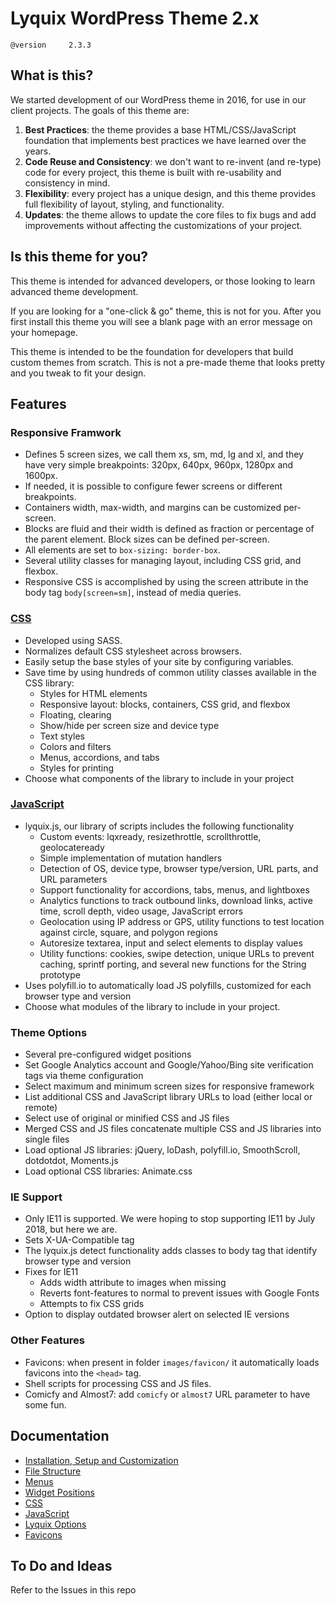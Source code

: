 # Lyquix WordPress Theme 2.x

`@version     2.3.3`

## What is this?

We started development of our WordPress theme in 2016, for use in our client projects. The goals of this theme are:

1. **Best Practices**: the theme provides a base HTML/CSS/JavaScript foundation that implements best practices we have learned over the years.
2. **Code Reuse and Consistency**: we don't want to re-invent (and re-type) code for every project, this theme is built with re-usability and consistency in mind.
3. **Flexibility**: every project has a unique design, and this theme provides full flexibility of layout, styling, and functionality.
4. **Updates**: the theme allows to update the core files to fix bugs and add improvements without affecting the customizations of your project.


## Is this theme for you?

This theme is intended for advanced developers, or those looking to learn advanced theme development.

If you are looking for a "one-click & go" theme, this is not for you. After you first install this theme you will see a blank page with an error message on your homepage.

This theme is intended to be the foundation for developers that build custom themes from scratch. This is not a pre-made theme that looks pretty and you tweak to fit your design.

## Features

### Responsive Framwork

  * Defines 5 screen sizes, we call them xs, sm, md, lg and xl, and they have very simple breakpoints: 320px, 640px, 960px, 1280px and 1600px.
  * If needed, it is possible to configure fewer screens or different breakpoints.
  * Containers width, max-width, and margins can be customized per-screen.
  * Blocks are fluid and their width is defined as fraction or percentage of the parent element. Block sizes can be defined per-screen.
  * All elements are set to `box-sizing: border-box`.
  * Several utility classes for managing layout, including CSS grid, and flexbox.
  * Responsive CSS is accomplished by using the screen attribute in the body tag `body[screen=sm]`, instead of media queries.

### [CSS](docs/css.md)

  * Developed using SASS.
  * Normalizes default CSS stylesheet across browsers.
  * Easily setup the base styles of your site by configuring variables.
  * Save time by using hundreds of common utility classes available in the CSS library:
    * Styles for HTML elements
    * Responsive layout: blocks, containers, CSS grid, and flexbox
    * Floating, clearing
    * Show/hide per screen size and device type
    * Text styles
    * Colors and filters
    * Menus, accordions, and tabs
    * Styles for printing
  * Choose what components of the library to include in your project

### [JavaScript](docs/js.md)

  * lyquix.js, our library of scripts includes the following functionality
    * Custom events: lqxready, resizethrottle, scrollthrottle, geolocateready
    * Simple implementation of mutation handlers
    * Detection of OS, device type, browser type/version, URL parts, and URL parameters
    * Support functionality for accordions, tabs, menus, and lightboxes
    * Analytics functions to track outbound links, download links, active time, scroll depth, video usage, JavaScript errors
    * Geolocation using IP address or GPS, utility functions to test location against circle, square, and polygon regions
    * Autoresize textarea, input and select elements to display values
    * Utility functions: cookies, swipe detection, unique URLs to prevent caching, sprintf porting, and several new functions for the String prototype
  * Uses polyfill.io to automatically load JS polyfills, customized for each browser type and version
  * Choose what modules of the library to include in your project.

### Theme Options

  * Several pre-configured widget positions
  * Set Google Analytics account and Google/Yahoo/Bing site verification tags via theme configuration
  * Select maximum and minimum screen sizes for responsive framework
  * List additional CSS and JavaScript library URLs to load (either local or remote)
  * Select use of original or minified CSS and JS files
  * Merged CSS and JS files concatenate multiple CSS and JS libraries into single files
  * Load optional JS libraries: jQuery, loDash, polyfill.io, SmoothScroll, dotdotdot, Moments.js
  * Load optional CSS libraries: Animate.css

### IE Support

  * Only IE11 is supported. We were hoping to stop supporting IE11 by July 2018, but here we are.
  * Sets X-UA-Compatible tag
  * The lyquix.js detect functionality adds classes to body tag that identify browser type and version
  * Fixes for IE11
    * Adds width attribute to images when missing
    * Reverts font-features to normal to prevent issues with Google Fonts
    * Attempts to fix CSS grids
  * Option to display outdated browser alert on selected IE versions

### Other Features

  * Favicons: when present in folder `images/favicon/` it automatically loads favicons into the `<head>` tag.
  * Shell scripts for processing CSS and JS files.
  * Comicfy and Almost7: add `comicfy` or `almost7` URL parameter to have some fun.

## Documentation

  * [Installation, Setup and Customization](docs/install.md)
  * [File Structure](docs/files.md)
  * [Menus](docs/menus.md)
  * [Widget Positions](docs/widgets.md)
  * [CSS](docs/css.md)
  * [JavaScript](docs/js.md)
  * [Lyquix Options](docs/lqxoptions.md)
  * [Favicons](docs/favicons.md)

## To Do and Ideas

Refer to the Issues in this repo
